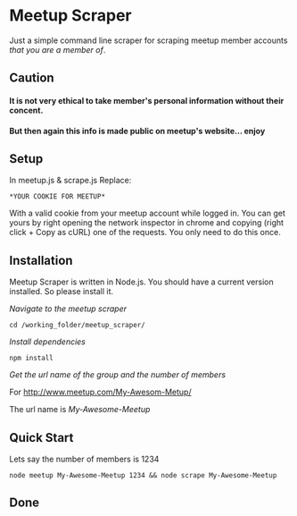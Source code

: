# Meetup Scraper
Just a simple command line scraper for scraping meetup member accounts _that you are a member of_. 

## Caution
#### It is not very ethical to take member's personal information without their concent.
#### But then again this info is made public on meetup's website... enjoy


## Setup

In meetup.js & scrape.js Replace:
```
*YOUR COOKIE FOR MEETUP*
```
With a valid cookie from your meetup account while logged in. You can get yours by right opening the network inspector in chrome and copying (right click + Copy as cURL) one of the requests. 
You only need to do this once. 

## Installation

Meetup Scraper is written in Node.js. You should have a current version installed. So please install it.


*Navigate to the meetup scraper*

```
cd /working_folder/meetup_scraper/
```

*Install dependencies*

```
npm install
```

*Get the url name of the group and the number of members*

For <a>http://www.meetup.com/My-Awesom-Metup/<a/>

The url name is _My-Awesome-Meetup_


## Quick Start

Lets say the number of members is 1234

```
node meetup My-Awesome-Meetup 1234 && node scrape My-Awesome-Meetup
```

## Done